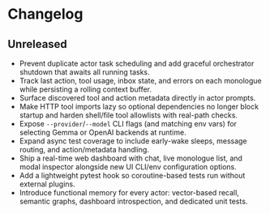 # Changelog

## Unreleased

- Prevent duplicate actor task scheduling and add graceful orchestrator shutdown that awaits all running tasks.
- Track last action, tool usage, inbox state, and errors on each monologue while persisting a rolling context buffer.
- Surface discovered tool and action metadata directly in actor prompts.
- Make HTTP tool imports lazy so optional dependencies no longer block startup and harden shell/file tool allowlists with real-path checks.
- Expose `--provider`/`--model` CLI flags (and matching env vars) for selecting Gemma or OpenAI backends at runtime.
- Expand async test coverage to include early-wake sleeps, message routing, and action/metadata handling.
- Ship a real-time web dashboard with chat, live monologue list, and modal inspector alongside new UI CLI/env configuration options.
- Add a lightweight pytest hook so coroutine-based tests run without external plugins.
- Introduce functional memory for every actor: vector-based recall, semantic graphs, dashboard introspection, and dedicated unit tests.
